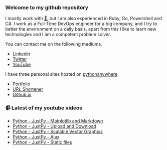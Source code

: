 ### Welcome to my github repository

I mostly work with [:snake:](https://www.python.org/), but I am also experienced in Ruby, Go, Powershell and C#. I work as a Full-Time DevOps engineer for a big company, and I try to better the environment on a daily basis, apart from this I like to learn new technologies and I am a competent problem solver.

You can contact me on the following mediums.
- [Linkedin](https://www.linkedin.com/in/r3ap3rpy)
- [Twitter](https://twitter.com/r3ap3rpy)
- [YouTube](https://www.youtube.com/channel/UC1qkMXH8d2I9DDAtBSeEHqg)

I have three personal sites hosted on [pythonanywhere](https://www.pythonanywhere.com/)
- [Portfolio](http://r3ap3rpy.pythonanywhere.com/)
- [URL Shortener](http://shortenpy.pythonanywhere.com/)
- [Github.io](https://r3ap3rpy.github.io/)

### :video_camera: Latest of my youtube videos
<!-- YOUTUBE:START -->
- [Python - JustPy - Matplotlib and Markdown](https://www.youtube.com/watch?v=UOm157DsAEQ)
- [Python - JustPy - Upload and Download](https://www.youtube.com/watch?v=OTkHSu_tgf4)
- [Python - JustPy - Scalable Vector Graphics](https://www.youtube.com/watch?v=Dv20Upmo1zU)
- [Python - JustPy - Ajax](https://www.youtube.com/watch?v=5967tOX7HEM)
- [Python - JustPy - Static files](https://www.youtube.com/watch?v=huFqWBWSRq0)
<!-- YOUTUBE:END -->

